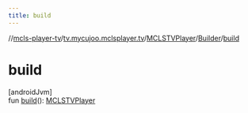 ```yaml
---
title: build
---
```

//[mcls-player-tv](../../../../index.html)/[tv.mycujoo.mclsplayer.tv](../../index.html)/[MCLSTVPlayer](../index.html)/[Builder](index.html)/[build](build.html)



# build



[androidJvm]\
fun [build](build.html)(): [MCLSTVPlayer](../index.html)




